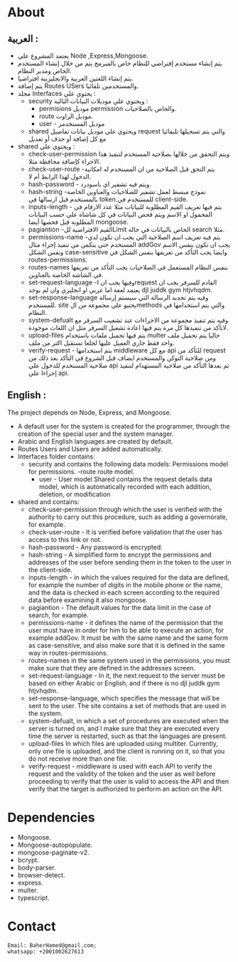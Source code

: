 # About
## العربية :
- يعتمد المشروع علي Node ,Express,Mongoose.
- يتم إنشاء مستخدم إفتراضي للنظام حاص بالمبرمج يتم من خلال إنشاء المستخدم الخاص ومدير النظام.
- يتم إنشاء اللغتين العربية والانجليزينة افتراضيا.
- يتم إضافة Routes USers والمستخدمين تلقائيا.
- مجلد Interfaces يحتوي علي :
    - security ويحتوي علي موديلات البيانات التالية : 
        - permisions موديل permission والخاص بالصلاحيات.
        - route موديل الراوت.
        - user - موديل المستخدمز
    - shared ويحتوي علي موديل بيانات تفاصيل request والتي يتم تسجيلها تليقائيا مع كل إضافة أو حذف أو تعديل
- shared ويحتوي علي :
    - check-user-permission ويتم التحقق من خلالها بصلاحية المستخدم لتنفيذ هذا الاجراء كإضافة محافظة مثلا.
    - check-user-route -يتم التحق قبل الصلاحية من ان المستخدم له امكانية الدخول لهذا الرابط أم لا.
    - hash-password - ويتم فيه تشفير اي باسودرد.
    - hash-string -نموذج مبسط لعمل تشفير للصلاحيات والعناوين الخاصة بالمستخدم قبل ارسالها في token للمستخدم في client-side.
    - inputs-length - يتم فيها تعريف القيم المطلوبة للبيانات مثلا عدد الارقام في المحمول او الاسم ويتم فحص البيانات في كل شاشاة علي حسب البيانات المطلوبة قبل فحصها أيضا mongoose.
    - pagiantion -القيم الافتراضية للLimit الخاص بالبيانات في حالة search مثلا.
    - permissions-name -يتم فيه تعريف اسم الصلاحية التي يجب ان تكون لدي المستخدم حتي يتكمن من تنفيذ إجراء مثال addGov يجب ان تكون بنفس الاسم ونفس الشكل case-sensitive وايضا يجب التأكد من تعريفها بنفس الشكل في routes-permissions.
    - routes-names بنفس النظام المستعمل في الصلاحيات يجب التأكد من تعريفها في الشاشة الخاصة بالعناوين.
    - set-request-language -وفيها يجب ان اrequest القادم للسرفر يجب ان يعتمد لعغة اما عربي او انجليزي وان لم يوجد djl juddk gym htjvhqdm.
    - set-response-language وفيه يتم تحديد الرسالة التي سيستم إرسالة للمستخدم.
    site يحتيو علي مجموعة من الmethods والتي يتم استخدامها في النظام.
    - system-defualt وفيه يتم تنفيذ مجموعة من الاجراءات عند تشغيب السرفر مع لاتأكد من تنفيذها كل مرة يتم فيها اعادة تشغيل السرفر مثل ان اللغات موجودة.
    - upload-files يتم فيها تحميل ملفات باستخدام multer حاليا يتم تحميل ملف واحد فقط جاري العميل عليها لجلعا تستقبل اكتر من ملف.
    - verify-request - يتم استخدامها middleware مع كل api للتأكد من request ومن صلاحية التوكن والمستخدم ايضاف قبل الشروع في التأكد بعد ذلك من صلاحية المستخدم للدخول علي api ثم بعدها التأكد من صلاحية المستهدام لتنقيذ إجراءا علي api.
    
## English :
The project depends on Node, Express, and Mongoose.
- A default user for the system is created for the programmer, through the creation of the special user and the system manager.
- Arabic and English languages are created by default.
- Routes Users and Users are added automatically.
- Interfaces folder contains:
     - security and contains the following data models:
         Permissions model for permissions.
         -route route model.
         - user - User model
     Shared contains the request details data model, which is automatically recorded with each addition, deletion, or modification
- shared and contains:
     - check-user-permission through which the user is verified with the authority to carry out this procedure, such as adding a governorate, for example.
     - check-user-route - It is verified before validation that the user has access to this link or not.
     - hash-password - Any password is encrypted.
     - hash-string - A simplified form to encrypt the permissions and addresses of the user before sending them in the token to the user in the client-side.
     - inputs-length - in which the values required for the data are defined, for example the number of digits in the mobile phone or the name, and the data is checked in each screen according to the required data before examining it also mongoose.
     - pagiantion - The default values for the data limit in the case of search, for example.
     - permissions-name - it defines the name of the permission that the user must have in order for him to be able to execute an action, for example addGov. It must be with the same name and the same form as case-sensitive, and also make sure that it is defined in the same way in routes-permissions.
     - routes-names in the same system used in the permissions, you must make sure that they are defined in the addresses screen.
     - set-request-language - In it, the next request to the server must be based on either Arabic or English, and if there is no djl juddk gym htjvhqdm.
     - set-response-language, which specifies the message that will be sent to the user.
     The site contains a set of methods that are used in the system.
     - system-defualt, in which a set of procedures are executed when the server is turned on, and I make sure that they are executed every time the server is restarted, such as that the languages are present.
     - upload-files In which files are uploaded using multiter. Currently, only one file is uploaded, and the client is running on it, so that you do not receive more than one file.
     - verify-request - middleware is used with each API to verify the request and the validity of the token and the user as well before proceeding to verify that the user is valid to access the API and then verify that the target is authorized to perform an action on the API.

# Dependencies
- Mongoose.
- Mongoose-autopopulate.
- mongoose-paginate-v2.
- bcrypt.
- body-parser.
- browser-detect.
- express.
- multer.
- typescript.

# Contact
    Email: BaherHamed@gmail.com;
    whatsapp: +2001002627613

